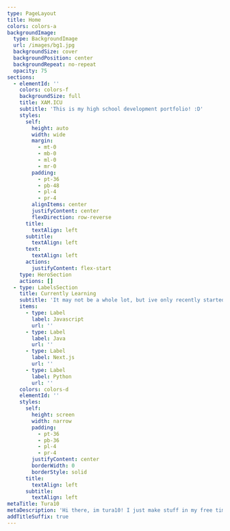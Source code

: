 ```yaml
---
type: PageLayout
title: Home
colors: colors-a
backgroundImage:
  type: BackgroundImage
  url: /images/bg1.jpg
  backgroundSize: cover
  backgroundPosition: center
  backgroundRepeat: no-repeat
  opacity: 75
sections:
  - elementId: ''
    colors: colors-f
    backgroundSize: full
    title: XAM.ICU
    subtitle: 'This is my high school development portfolio! :D'
    styles:
      self:
        height: auto
        width: wide
        margin:
          - mt-0
          - mb-0
          - ml-0
          - mr-0
        padding:
          - pt-36
          - pb-48
          - pl-4
          - pr-4
        alignItems: center
        justifyContent: center
        flexDirection: row-reverse
      title:
        textAlign: left
      subtitle:
        textAlign: left
      text:
        textAlign: left
      actions:
        justifyContent: flex-start
    type: HeroSection
    actions: []
  - type: LabelsSection
    title: Currently Learning
    subtitle: 'It may not be a whole lot, but ive only recently started!'
    items:
      - type: Label
        label: Javascript
        url: ''
      - type: Label
        label: Java
        url: ''
      - type: Label
        label: Next.js
        url: ''
      - type: Label
        label: Python
        url: ''
    colors: colors-d
    elementId: ''
    styles:
      self:
        height: screen
        width: narrow
        padding:
          - pt-36
          - pb-36
          - pl-4
          - pr-4
        justifyContent: center
        borderWidth: 0
        borderStyle: solid
      title:
        textAlign: left
      subtitle:
        textAlign: left
metaTitle: Tura10
metaDescription: 'Hi there, im tura10! I just make stuff in my free time for fun!'
addTitleSuffix: true
---
```

